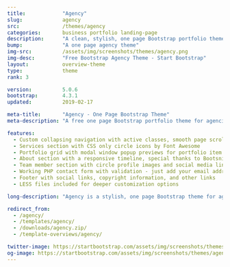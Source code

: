 ```yaml
---
title:            "Agency"
slug:             agency
src:              /themes/agency
categories:       business portfolio landing-page
description:      "A clean, stylish, one page Bootstrap portfolio theme perfect for your agency or small business"
bump:             "A one page agency theme"
img-src:          /assets/img/screenshots/themes/agency.png
img-desc:         "Free Bootstrap Agency Theme - Start Bootstrap"
layout:           overview-theme
type:             theme
rank: 3

version:          5.0.6
bootstrap:        4.3.1
updated:          2019-02-17

meta-title:       "Agency - One Page Bootstrap Theme"
meta-description: "A free one page Bootstrap portfolio theme for agencies. All Start Bootstrap templates are free to download and open source."

features:
  - Custom collapsing navigation with active classes, smooth page scrolling, and responsive fallback stylings
  - Services section with CSS only circle icons by Font Awesome
  - Portfolio grid with modal window popup previews for portfolio item details
  - About section with a responsive timeline, special thanks to Bootsnipp
  - Team member section with circle profile images and social media links
  - Working PHP contact form with validation - just add your email address to the PHP file included
  - Footer with social links, copyright information, and other links
  - LESS files included for deeper customization options

long-description: "Agency is a stylish, one page Bootstrap theme for agencies and small businesses. The design of Agency is based off of the Golden PSD Theme by Mathavan Jaya. You can download the PSD verison of this theme at FreebiesXpress.com."

redirect_from:
  - /agency/
  - /templates/agency/
  - /downloads/agency.zip/
  - /template-overviews/agency/

twitter-image: https://startbootstrap.com/assets/img/screenshots/themes/twitter/agency.png
og-image: https://startbootstrap.com/assets/img/screenshots/themes/agency.png
---
```

